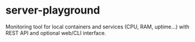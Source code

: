 # server-playground
Monitoring tool for local containers and services (CPU, RAM, uptime...) with REST API and optional web/CLI interface.
